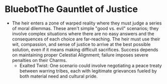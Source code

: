 # BluebotThe Gauntlet of Justice
- The heir enters a zone of warped reality where they must judge a series of moral dilemmas. These aren't simple "good vs. evil" scenarios; they involve complex situations where there are no easy answers and the consequences of each choice are far-reaching. The heir must use their wit, compassion, and sense of justice to arrive at the best possible solution, even if it means making difficult sacrifices. Success depends on maintaining proper Celestial Alignment; failure imposes severe penalties on their Charms.
	- Exalted Twist: One scenario could involve negotiating a peace treaty between warring tribes, each with legitimate grievances fueled by both material need and cultural pride.
